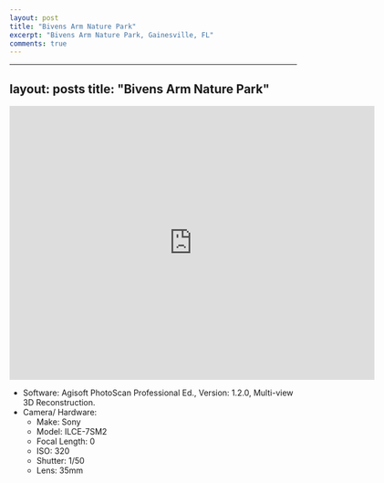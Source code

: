 ```yaml
---
layout: post
title: "Bivens Arm Nature Park"
excerpt: "Bivens Arm Nature Park, Gainesville, FL"
comments: true
---
```


---
layout: posts
title: "Bivens Arm Nature Park"
---

<iframe width="640" height="480" src="https://poly.google.com/view/cf-uZLw3h6F/embed" frameborder="0" allowvr allowfullscreen mozallowfullscreen="true" webkitallowfullscreen="true" onmousewheel=""></iframe>

* Software: Agisoft PhotoScan Professional Ed., Version: 1.2.0, Multi-view 3D Reconstruction.
* Camera/ Hardware:
	* Make: Sony
	* Model: ILCE-7SM2
	* Focal Length: 0
	* ISO: 320
	* Shutter: 1/50
	* Lens: 35mm 

